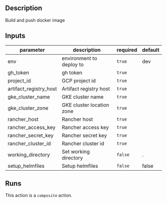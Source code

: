 <!-- action-docs-description -->
## Description

Build and push docker image
<!-- action-docs-description -->

<!-- action-docs-inputs -->
## Inputs

| parameter | description | required | default |
| --- | --- | --- | --- |
| env | environment to deploy to | `true` | dev |
| gh_token | gh token | `true` |  |
| project_id | GCP project id | `true` |  |
| artifact_registry_host | Artifact registry host | `true` |  |
| gke_cluster_name | GKE cluster name | `true` |  |
| gke_cluster_zone | GKE cluster location zone | `true` |  |
| rancher_host | Rancher host | `true` |  |
| rancher_access_key | Rancher access key | `true` |  |
| rancher_secret_key | Rancher secret key | `true` |  |
| rancher_cluster_id | Rancher cluster id | `true` |  |
| working_directory | Set working directory | `false` | . |
| setup_helmfiles | Setup helmfiles | `false` | false |
<!-- action-docs-inputs -->

<!-- action-docs-outputs -->

<!-- action-docs-outputs -->

<!-- action-docs-runs -->
## Runs

This action is a `composite` action.
<!-- action-docs-runs -->
